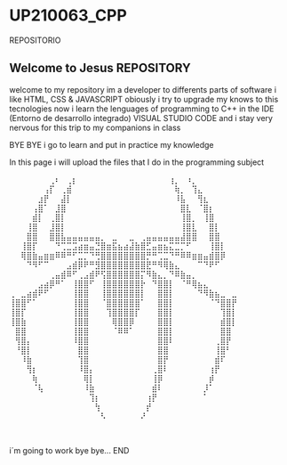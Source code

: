 # UP210063_CPP
REPOSITORIO

## Welcome to Jesus REPOSITORY

welcome to my repository im a developer to differents parts of software i like HTML, CSS & JAVASCRIPT obiously i try to upgrade my knows to this tecnologies
now i learn the lenguages of programming to C++ in the 	IDE (Entorno de desarrollo integrado) VISUAL STUDIO CODE and i stay very nervous for this trip to my companions in class 

BYE BYE i go to learn and put in practice my knowledge




In this page i will upload the files that I do in the programming subject

     


⠀⠀⠀⠀⠀⠀⠀⢀⠆⠀⢀⡆⠀⠀⠀⠀⠀⠀⠀⠀⠀⠀⠀⠀⠀⠀⠀⠀⢰⡀⠀⠰⡀⠀⠀⠀⠀⠀⠀⠀
⠀⠀⠀⠀⠀⠀⢠⡏⠀⢀⣾⠀⠀⠀⠀⠀⠀⠀⠀⠀⠀⠀⠀⠀⠀⠀⠀⠀⠀⢷⡀⠀⢹⣄⠀⠀⠀⠀⠀⠀
⠀⠀⠀⠀⠀⣰⡟⠀⠀⣼⡇⠀⠀⠀⠀⠀⠀⠀⠀⠀⠀⠀⠀⠀⠀⠀⠀⠀⠀⠸⣧⠀⠀⢻⣆⠀⠀⠀⠀⠀
⠀⠀⠀⠀⢠⣿⠁⠀⣸⣿⠀⠀⠀⠀⠀⠀⠀⠀⠀⠀⠀⠀⠀⠀⠀⠀⠀⠀⠀⠀⣿⣇⠀⠈⣿⡆⠀⠀⠀⠀
⠀⠀⠀⠀⣾⡇⠀⢀⣿⡇⠀⠀⠀⠀⠀⠀⠀⠀⠀⠀⠀⠀⠀⠀⠀⠀⠀⠀⠀⠀⢸⣿⡀⠀⢸⣿⠀⠀⠀⠀
⠀⠀⠀⢸⣿⠀⠀⣸⣿⡇⠀⠀⠀⠀⠀⠀⠀⠀⠀⠀⠀⠀⠀⠀⠀⠀⠀⠀⠀⠀⢸⣿⣇⠀⠀⣿⡇⠀⠀⠀
⠀⠀⠀⣿⣿⠀⠀⣿⣿⣧⣤⣤⣤⣤⣤⣤⡀⠀⣀⠀⠀⣀⠀⢀⣤⣤⣤⣤⣤⣤⣼⣿⣿⠀⠀⣿⣿⠀⠀⠀
⠀⠀⢸⣿⡏⠀⠀⠀⠙⢉⣉⣩⣴⣶⣤⣙⣿⣶⣯⣦⣴⣼⣷⣿⣋⣤⣶⣦⣍⣉⡉⠋⠀⠀⠀⢸⣿⡇⠀⠀
⠀⠀⢿⣿⣷⣤⣶⣶⠿⠿⠛⠋⣉⡉⠙⢛⣿⣿⣿⣿⣿⣿⣿⣿⡛⠛⢉⣉⠙⠛⠿⠿⣶⣶⣤⣾⣿⡿⠀⠀
⠀⠀⠀⠙⠻⠋⠉⠀⠀⠀⣠⣾⡿⠟⠛⣻⣿⣿⣿⣿⣿⣿⣿⣿⣟⠛⠻⢿⣷⣄⠀⠀⠀⠉⠙⠟⠋⠀⠀⠀
⠀⠀⠀⠀⠀⠀⠀⢀⣤⣾⠿⠋⢀⣠⣾⠟⢫⣿⣿⣿⣿⣿⣿⡍⠻⣷⣄⡀⠙⠿⣷⣤⡀⠀⠀⠀⠀⠀⠀⠀
⠀⠀⠀⠀⠀⣠⣴⡿⠛⠁⠀⢸⣿⣿⠋⠀⢸⣿⣿⣿⣿⣿⣿⡗⠀⠙⣿⣿⡇⠀⠈⠛⢿⣦⣄⠀⠀⠀⠀⠀
⢀⠀⣀⣴⣾⠟⠋⠀⠀⠀⠀⢸⣿⣿⠀⠀⢸⣿⣿⣿⣿⣿⣿⡇⠀⠀⣿⣿⡇⠀⠀⠀⠀⠙⠻⣷⣦⣀⠀⣀
⢸⣿⣿⠋⠁⠀⠀⠀⠀⠀⠀⢸⣿⣿⠀⠀⠈⣿⣿⣿⣿⣿⣿⠁⠀⠀⣿⣿⡇⠀⠀⠀⠀⠀⠀⠈⠙⣿⣿⡟
⢸⣿⡏⠀⠀⠀⠀⠀⠀⠀⠀⢸⣿⣿⠀⠀⠀⢹⣿⣿⣿⣿⡏⠀⠀⠀⣿⣿⡇⠀⠀⠀⠀⠀⠀⠀⠀⢹⣿⡇
⢸⣿⣷⠀⠀⠀⠀⠀⠀⠀⠀⢸⣿⣿⠀⠀⠀⠀⢿⣿⣿⡿⠀⠀⠀⠀⣿⣿⡇⠀⠀⠀⠀⠀⠀⠀⠀⣾⣿⡇
⠀⣿⣿⠀⠀⠀⠀⠀⠀⠀⠀⢸⣿⣿⠀⠀⠀⠀⠈⠿⠿⠁⠀⠀⠀⠀⣿⣿⡇⠀⠀⠀⠀⠀⠀⠀⠀⣿⣿⠀
⠀⢻⣿⡄⠀⠀⠀⠀⠀⠀⠀⠸⣿⣿⠀⠀⠀⠀⠀⠀⠀⠀⠀⠀⠀⠀⣿⣿⠇⠀⠀⠀⠀⠀⠀⠀⢀⣿⡟⠀
⠀⠘⣿⡇⠀⠀⠀⠀⠀⠀⠀⠀⣿⣿⠀⠀⠀⠀⠀⠀⠀⠀⠀⠀⠀⠀⣿⣿⠀⠀⠀⠀⠀⠀⠀⠀⢸⣿⠃⠀
⠀⠀⠸⣷⠀⠀⠀⠀⠀⠀⠀⠀⢹⣿⠀⠀⠀⠀⠀⠀⠀⠀⠀⠀⠀⠀⣿⡟⠀⠀⠀⠀⠀⠀⠀⠀⣾⠏⠀⠀
⠀⠀⠀⢻⡆⠀⠀⠀⠀⠀⠀⠀⠸⣿⡄⠀⠀⠀⠀⠀⠀⠀⠀⠀⠀⢀⣿⠇⠀⠀⠀⠀⠀⠀⠀⢰⡟⠀⠀⠀
⠀⠀⠀⠀⢷⠀⠀⠀⠀⠀⠀⠀⠀⢿⡇⠀⠀⠀⠀⠀⠀⠀⠀⠀⠀⢸⡿⠀⠀⠀⠀⠀⠀⠀⠀⡾⠀⠀⠀⠀
⠀⠀⠀⠀⠈⢧⠀⠀⠀⠀⠀⠀⠀⠸⣷⠀⠀⠀⠀⠀⠀⠀⠀⠀⠀⣾⠇⠀⠀⠀⠀⠀⠀⠀⡸⠁⠀⠀⠀⠀
⠀⠀⠀⠀⠀⠀⠀⠀⠀⠀⠀⠀⠀⠀⢹⡆⠀⠀⠀⠀⠀⠀⠀⠀⢰⡟⠀⠀⠀⠀⠀⠀⠀⠀⠁⠀⠀⠀⠀⠀
⠀⠀⠀⠀⠀⠀⠀⠀⠀⠀⠀⠀⠀⠀⠀⢳⠀⠀⠀⠀⠀⠀⠀⠀⡞⠀⠀⠀⠀⠀⠀⠀⠀⠀⠀⠀⠀⠀⠀⠀
⠀⠀⠀⠀⠀⠀⠀⠀⠀⠀⠀⠀⠀⠀⠀⠀⠣⠀⠀⠀⠀⠀⠀⠜⠀⠀⠀⠀⠀⠀⠀⠀⠀⠀⠀⠀⠀⠀⠀⠀



        







⠀⠀⠀⠀⠀

i´m going to work bye bye...
END 

